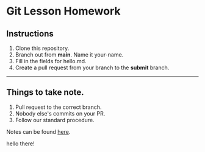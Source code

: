 # Git Lesson Homework

## Instructions

1. Clone this repository.
2. Branch out from **main**. Name it your-name.
3. Fill in the fields for hello.md.
4. Create a pull request from your branch to the **submit** branch.

------
## Things to take note.
1. Pull request to the correct branch.
2. Nobody else's commits on your PR.
3. Follow our standard procedure.

Notes can be found [here](https://cjunxiang.notion.site/RHD1001-Introduction-to-Git-Version-Control-1a94c7ad69ec4bdc9748d849c2fd7c81).

hello there!